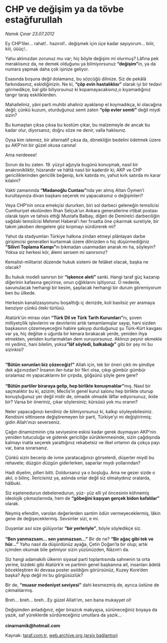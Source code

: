 # CHP ve değişim ya da tövbe estağfurullah

*Namık Çınar 23.07.2012*

<div class="yazi"><p>Ey CHP’liler... rahat!.. hazırol!.. değişmek için üçe kadar sayıyorum... biiir, kiii, üüüç!..</p>
<p>Yahu aklınızdan zorunuz mu var; hiç böyle değişim mi olurmuş? Lâfına pek meraklısınız da, ne demek olduğunu ya bilmiyorsunuz <b>“değişim”</b>in, ya da numara yapmak daha çok işinize geliyor.</p>
<p>Esasında boşuna değil dolamanız, bu sözcüğü dilinize. Siz de pekâlâ farkındasınız, eskidiğinizin. Ne ki, <b>“çöp evin hastalıklısı”</b> olarak iyi bir tedavi görmedikçe, bal gibi biliyorsunuz ki kopamayacaksınız,o kıyamadığınız tangır taraş eskiliklerden.</p>
<p>Mahalleliniz, yâni parti muhibi ahaliniz ayaklanıp el koymadıkça, ki olacağına değil; çünkü kuzum, oturduğunuz semt zaten <b>“çöp evler semti”</b> değil miydi sizin?</p>
<p>Bu kumaştan çıksa çıksa bu kostüm çıkar, bu malzemeyle de ancak bu kadar olur, diyorsanız; doğru söze ne denir, valla haklısınız.</p>
<p>Oysa kim istemez, bir alternatif çıksa da, dönekliğin bedelini ödetmek üzere şu AKP’nin bir güzel okusa canına!</p>
<p>Ama nerdeeee!</p>
<p>Sorun da bu zaten. 19. yüzyıl ağzıyla bugünü konuşmak, nasıl bir anakronikliktir, hüsrandır ve hâttâ nasıl bir kaderdir ki; AKP ve CHP gericiliklerinden gericilik beğenip, kırk katırda mı, yahut kırk satırda mı karar kılalım?</p>
<p>Vakti zamanında <b>“Madanoğlu Cuntası”</b>nda yer almış Altan Öymen’i kurultayınıza divan başkanı seçerek mi yapacaksınız o değişimleri?</p>
<p>Veya CHP’nin onca emekçisi dururken, biri sol darbeci geleneğin temsilcisi Cumhuriyet ekolünden İlhan Selçuk’un Ankara generallerine irtibat postası olarak tayin ve tahsis ettiği Mustafa Balbay, diğeri de Demirelci darbeciliğin sağdaki temsilcisi Mehmet Haberal’ı her fırsatta öne çıkarmak suretiyle, bir takım jakoben dengelere göz kırpmayı sürdürerek mi?</p>
<p>Yahut da stadyumları Türkiye halkına zindan etmeyi plânlayan darbe girişimcisi generalleri kurtarmak üzere dilinizden o hiç düşürmediğiniz <b>“Silivri Toplama Kampı”</b>nı bıkmadan usanmadan anarak mı ha, söyleyin? Yoksa siz herkesi kör, âlemi sersem mi sanırsınız?</p>
<p>Kemalist-militarist düzende hukuk sistemi de felâket olacak, başka ne olacak?</p>
<p>Bu hukuk modeli sanırsın bir <b>“işkence aleti” </b>sanki. Hangi taraf güç kazanıp diğerinin kafasına geçirirse, onun çığlıklarını işitiyoruz. O nedenle, savunulacak herhangi bir kesim, şaşılacak herhangi bir durum göremiyorum ben bu ülkede.</p>
<p>Herkesin kanalizasyonunu boşalttığı iç denizde, koli basilsiz yer aramaya benziyor çünkü öteki türlüsü.</p>
<p>Atatürk’ün mirası olan <b>“Türk Dil ve Türk Tarih Kurumları”</b>nı, şoven milliyetçilik işlevlerini ve devirlerini artık tamamlamışlar sayıp, hani sizden başkasının çözemeyeceğini habire şakıyıp durduğunuz şu Türk-Kürt kavgası var ya, hiç değilse o uğurda bir kenara bırakacak yerde, yeniden ihya etmekten, yeniden kurtarmaktan dem vuruyorsunuz. Aklınızı peynir ekmekle mi yediniz, hani bilelim, yoksa<b>“lâf söyledi, balkabağı”</b> gibi bir şey mi bu sizinkisi?</p>
<p><b><br/>“Bütün sorunları biz çözeceğiz!”</b> Allah için, tek bir öneri çıktı mı şimdiye dek ağzınızdan? İnsanın iler-tutar bir fikri olsa, çıkıp gümbür gümbür sıralamaz mı yapacaklarını bir çırpıda, göğsünü şöyle gere gere?<br/><br/><b>“Bütün partiler biraraya gelip, hep birlikte konuşmalılar”</b>mış. Nasıl bir saçmalıktır bu ki, azizim; Meclis’in genel kurul salonu hep birlikte oturup konuştuğunuz yer değil midir de, olmadık olmadık lâflar ediyorsunuz, ikide bir? Varsa bir öneriniz, çıkar söylersiniz; kürsüsü yok mu oranın?</p>
<p>Neler yapacağınızı kendiniz de bilmiyorsunuz ki, kalkıp söyleyebilesiniz. Kendisini sittinsene değiştiremeyen bir parti, Türkiye’yi mi değiştirirmiş; gidin Allah’ınızı severseniz.</p>
<p>Çağın dinamizminin çıta seviyesine eskisi kadar gerek duymayan AKP’nin yeniden tutuculuğa ve giderek gericiliğe sürüklenmesinde, sizin çağdışında kalmayı inatla seçerek yarattığınız rekabetsiz ve ilkel ortamın da çokça payı var, bana sorarsanız.</p>
<p>Çünkü sizin becerip de ivme yaratacağınızı görselerdi, düşerler miydi bu rehavete; düzgün düzgün giderlerken, saparlar mıydı yollarından?</p>
<p>Hadi diyelim, pilleri bitti. Doldursanız ya o boşluğu. Ama ne gezer sizde o akıl, o bilinç. İlericisiniz ya, aslında onlar değil siz olmalıydınız oralarda, hâlbuki.</p>
<p>Siz eşelenedurun debelenedurun, yüz- yüz elli yıl öncesinin köhnemiş ideolojik çıkmazlarında, hem de <b>“göbeğini kaşıyan gerçek bidon kafalılar”</b> olarak.</p>
<p>Neymiş efendim, varolan değerlerden santim ödün vermeyeceklermiş, lâkin gene de değişeceklermiş. Sevsinler sizi, e mi.</p>
<p>Duyanlar asıl size gülüyorlar <b>“bir yerleriyle”</b>, böyle söyledikçe siz.<br/><br/><b>“Ben yanmazsam... sen yanmazsan...”</b> Bir de ne? <b>“Bir ağaç gibi tek ve hür...”</b> Yahu nasıl da düşürdünüz ayağa, Çetin Doğan’la bir olup; artık içimden okumak bile gelmiyor sizin yüzünüzden, Nâzım’ı da.</p>
<p>Siz hangi adamakıllı ülkenin siyasal parti toplantısında sahnenin ta orta yerine, bizdeki gibi Atatürk’e ve partinin genel başkanına ait, insanları âdetâ böcekleştiren iki devasa poster asıldığını görürsünüz, Kuzey Kore’den başka? Ayıp değil mi bu görgüsüzlük?</p>
<p>Bir de, <b>“muasır medeniyet seviyesi”</b> dahi kesmezmiş de, ayrıca üstüne de çıkmalılarmış.</p>
<p>Breh... breh... breh...Ey güzel Allah’ım, sen bana mukayyet ol!</p>
<p>Değişimden anladığınız, eğer birazcık makyajsa, sürüneceğiniz boyaya da yazık, saf yüreklerde sürdüreceğiniz umutlara da yazık...<br/><br/><b>cinarnamik@hotmail.com</b></p>
</div>

Kaynak: [taraf.com.tr](http://www.taraf.com.tr/namik-cinar/makale-chp-ve-degisim-ya-da-tovbe-estagfurullah.htm), [web.archive.org (arşiv bağlantısı)](http://web.archive.org/web/20130623162733/http://www.taraf.com.tr/namik-cinar/makale-chp-ve-degisim-ya-da-tovbe-estagfurullah.htm)
